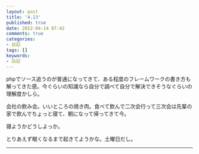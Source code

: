 ```yaml
---
layout: post
title: '4.13'
published: true
date: 2012-04-14 07:42
comments: true
categories:
- 日記
tags: []
keywords:
- 日記
---
```

phpでソース追うのが普通になってきて、ある程度のフレームワークの書き方も解ってきた感。今ぐらいの知識なら自分で調べて自分で解決できそうなぐらいの理解度かしら。

会社の飲み会。いいところの焼き肉。食べて飲んで二次会行って三次会は先輩の家で飲んでちょっと寝て、朝になって帰ってきて今。

寝ようかどうしよっか。

とりあえず眠くなるまで起きてようかな。土曜日だし。

---

